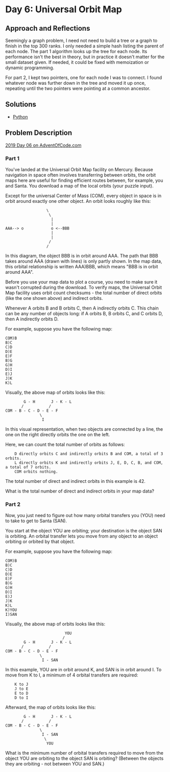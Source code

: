 # Day 6: Universal Orbit Map

## Approach and Reflections

Seemingly a graph problem, I need not need to build a tree or a graph to
finish in the top 300 ranks. I only needed a simple hash listing the parent of
each node. The part 1 algorithm looks up the tree for each node. Its
performance isn't the best in theory, but in practice it doesn't matter for
the small dataset given. If needed, it could be fixed with memoization or
dynamic programming.

For part 2, I kept two pointers, one for each node I was to connect. I found
whatever node was further down in the tree and moved it up once, repeating
until the two pointers were pointing at a common ancestor.

## Solutions

- [Python](./python_day06/day06.py)

## Problem Description

[2019 Day 06 on AdventOfCode.com](https://adventofcode.com/2019/day/6)

### Part 1

You've landed at the Universal Orbit Map facility on Mercury. Because
navigation in space often involves transferring between orbits, the orbit maps
here are useful for finding efficient routes between, for example, you and
Santa. You download a map of the local orbits (your puzzle input).

Except for the universal Center of Mass (COM), every object in space is in
orbit around exactly one other object. An orbit looks roughly like this:

```
                  \
                   \
                    |
                    |
AAA--> o            o <--BBB
                    |
                    |
                   /
                  /
```

In this diagram, the object BBB is in orbit around AAA. The path that BBB
takes around AAA (drawn with lines) is only partly shown. In the map data,
this orbital relationship is written AAA)BBB, which means "BBB is in orbit
around AAA".

Before you use your map data to plot a course, you need to make sure it wasn't
corrupted during the download. To verify maps, the Universal Orbit Map
facility uses orbit count checksums - the total number of direct orbits (like
the one shown above) and indirect orbits.

Whenever A orbits B and B orbits C, then A indirectly orbits C. This chain can
be any number of objects long: if A orbits B, B orbits C, and C orbits D, then
A indirectly orbits D.

For example, suppose you have the following map:

```
COM)B
B)C
C)D
D)E
E)F
B)G
G)H
D)I
E)J
J)K
K)L
```

Visually, the above map of orbits looks like this:

```
        G - H       J - K - L
       /           /
COM - B - C - D - E - F
               \
                I
```

In this visual representation, when two objects are connected by a line, the
one on the right directly orbits the one on the left.

Here, we can count the total number of orbits as follows:

```
    D directly orbits C and indirectly orbits B and COM, a total of 3 orbits.
    L directly orbits K and indirectly orbits J, E, D, C, B, and COM, a total of 7 orbits.
    COM orbits nothing.
```

The total number of direct and indirect orbits in this example is 42.

What is the total number of direct and indirect orbits in your map data?

### Part 2

Now, you just need to figure out how many orbital transfers you (YOU) need to
take to get to Santa (SAN).

You start at the object YOU are orbiting; your destination is the object SAN
is orbiting. An orbital transfer lets you move from any object to an object
orbiting or orbited by that object.

For example, suppose you have the following map:

```
COM)B
B)C
C)D
D)E
E)F
B)G
G)H
D)I
E)J
J)K
K)L
K)YOU
I)SAN
```

Visually, the above map of orbits looks like this:

```
                          YOU
                         /
        G - H       J - K - L
       /           /
COM - B - C - D - E - F
               \
                I - SAN
```

In this example, YOU are in orbit around K, and SAN is in orbit around I. To
move from K to I, a minimum of 4 orbital transfers are required:

```
    K to J
    J to E
    E to D
    D to I
```

Afterward, the map of orbits looks like this:

```
        G - H       J - K - L
       /           /
COM - B - C - D - E - F
               \
                I - SAN
                 \
                  YOU
```

What is the minimum number of orbital transfers required to move from the
object YOU are orbiting to the object SAN is orbiting? (Between the objects
they are orbiting - not between YOU and SAN.)
